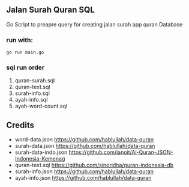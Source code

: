 ## Jalan Surah Quran SQL

Go Script to preapre query for creating jalan surah app quran Database 

### run with:
```
go run main.go
```

### sql run order
1. quran-surah.sql
2. quran-text.sql
3. surah-info.sql
4. ayah-info.sql
5. ayah-word-count.sql

## Credits
- word-data.json https://github.com/hablullah/data-quran
- surah-data.json https://github.com/hablullah/data-quran
- surah-data-indo.json https://github.com/ianoit/Al-Quran-JSON-Indonesia-Kemenag
- quran-text.sql https://github.com/sinoridha/quran-indonesia-db
- surah-info.json https://github.com/hablullah/data-quran
- ayah-info.json https://github.com/hablullah/data-quran
